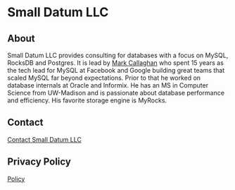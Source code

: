 # Small Datum LLC

## About
Small Datum LLC provides consulting for databases with a focus on MySQL, RocksDB and Postgres. It is lead by [Mark Callaghan](https://www.linkedin.com/in/mdcallag/) who spent 15 years as the tech lead for MySQL at Facebook and Google building great teams that scaled MySQL far beyond expectations. Prior to that he worked on database internals at Oracle and Informix. He has an MS in Computer Science from UW-Madison and is passionate about database performance and efficiency. His favorite storage engine is MyRocks.

## Contact
[Contact Small Datum LLC](mailto:mark@smalldatum.net)

## Privacy Policy
[Policy](policy.html)
